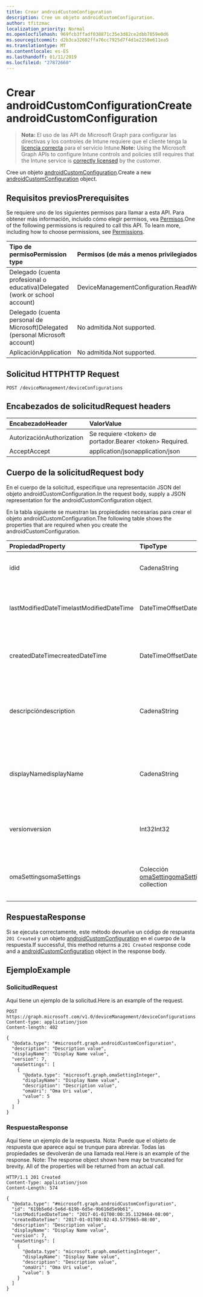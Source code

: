 ```yaml
---
title: Crear androidCustomConfiguration
description: Cree un objeto androidCustomConfiguration.
author: tfitzmac
localization_priority: Normal
ms.openlocfilehash: 969fcb3ffadf038871c35e3d82ce2dbb7859e0d6
ms.sourcegitcommit: d2b3ca32602ffa76cc7925d7f4d1e2258e611ea5
ms.translationtype: MT
ms.contentlocale: es-ES
ms.lasthandoff: 01/11/2019
ms.locfileid: "27872660"
---
```

# <a name="create-androidcustomconfiguration"></a><span data-ttu-id="f1057-103">Crear androidCustomConfiguration</span><span class="sxs-lookup"><span data-stu-id="f1057-103">Create androidCustomConfiguration</span></span>

> <span data-ttu-id="f1057-104">**Nota:** El uso de las API de Microsoft Graph para configurar las directivas y los controles de Intune requiere que el cliente tenga la [licencia correcta](https://go.microsoft.com/fwlink/?linkid=839381) para el servicio Intune.</span><span class="sxs-lookup"><span data-stu-id="f1057-104">**Note:** Using the Microsoft Graph APIs to configure Intune controls and policies still requires that the Intune service is [correctly licensed](https://go.microsoft.com/fwlink/?linkid=839381) by the customer.</span></span>

<span data-ttu-id="f1057-105">Cree un objeto [androidCustomConfiguration](../resources/intune-deviceconfig-androidcustomconfiguration.md).</span><span class="sxs-lookup"><span data-stu-id="f1057-105">Create a new [androidCustomConfiguration](../resources/intune-deviceconfig-androidcustomconfiguration.md) object.</span></span>
## <a name="prerequisites"></a><span data-ttu-id="f1057-106">Requisitos previos</span><span class="sxs-lookup"><span data-stu-id="f1057-106">Prerequisites</span></span>
<span data-ttu-id="f1057-p101">Se requiere uno de los siguientes permisos para llamar a esta API. Para obtener más información, incluido cómo elegir permisos, vea [Permisos](/graph/permissions-reference).</span><span class="sxs-lookup"><span data-stu-id="f1057-p101">One of the following permissions is required to call this API. To learn more, including how to choose permissions, see [Permissions](/graph/permissions-reference).</span></span>

|<span data-ttu-id="f1057-109">Tipo de permiso</span><span class="sxs-lookup"><span data-stu-id="f1057-109">Permission type</span></span>|<span data-ttu-id="f1057-110">Permisos (de más a menos privilegiados)</span><span class="sxs-lookup"><span data-stu-id="f1057-110">Permissions (from most to least privileged)</span></span>|
|:---|:---|
|<span data-ttu-id="f1057-111">Delegado (cuenta profesional o educativa)</span><span class="sxs-lookup"><span data-stu-id="f1057-111">Delegated (work or school account)</span></span>|<span data-ttu-id="f1057-112">DeviceManagementConfiguration.ReadWrite.All</span><span class="sxs-lookup"><span data-stu-id="f1057-112">DeviceManagementConfiguration.ReadWrite.All</span></span>|
|<span data-ttu-id="f1057-113">Delegado (cuenta personal de Microsoft)</span><span class="sxs-lookup"><span data-stu-id="f1057-113">Delegated (personal Microsoft account)</span></span>|<span data-ttu-id="f1057-114">No admitida.</span><span class="sxs-lookup"><span data-stu-id="f1057-114">Not supported.</span></span>|
|<span data-ttu-id="f1057-115">Aplicación</span><span class="sxs-lookup"><span data-stu-id="f1057-115">Application</span></span>|<span data-ttu-id="f1057-116">No admitida.</span><span class="sxs-lookup"><span data-stu-id="f1057-116">Not supported.</span></span>|

## <a name="http-request"></a><span data-ttu-id="f1057-117">Solicitud HTTP</span><span class="sxs-lookup"><span data-stu-id="f1057-117">HTTP Request</span></span>
<!-- {
  "blockType": "ignored"
}
-->
``` http
POST /deviceManagement/deviceConfigurations
```

## <a name="request-headers"></a><span data-ttu-id="f1057-118">Encabezados de solicitud</span><span class="sxs-lookup"><span data-stu-id="f1057-118">Request headers</span></span>
|<span data-ttu-id="f1057-119">Encabezado</span><span class="sxs-lookup"><span data-stu-id="f1057-119">Header</span></span>|<span data-ttu-id="f1057-120">Valor</span><span class="sxs-lookup"><span data-stu-id="f1057-120">Value</span></span>|
|:---|:---|
|<span data-ttu-id="f1057-121">Autorización</span><span class="sxs-lookup"><span data-stu-id="f1057-121">Authorization</span></span>|<span data-ttu-id="f1057-122">Se requiere &lt;token&gt; de portador.</span><span class="sxs-lookup"><span data-stu-id="f1057-122">Bearer &lt;token&gt; Required.</span></span>|
|<span data-ttu-id="f1057-123">Accept</span><span class="sxs-lookup"><span data-stu-id="f1057-123">Accept</span></span>|<span data-ttu-id="f1057-124">application/json</span><span class="sxs-lookup"><span data-stu-id="f1057-124">application/json</span></span>|

## <a name="request-body"></a><span data-ttu-id="f1057-125">Cuerpo de la solicitud</span><span class="sxs-lookup"><span data-stu-id="f1057-125">Request body</span></span>
<span data-ttu-id="f1057-126">En el cuerpo de la solicitud, especifique una representación JSON del objeto androidCustomConfiguration.</span><span class="sxs-lookup"><span data-stu-id="f1057-126">In the request body, supply a JSON representation for the androidCustomConfiguration object.</span></span>

<span data-ttu-id="f1057-127">En la tabla siguiente se muestran las propiedades necesarias para crear el objeto androidCustomConfiguration.</span><span class="sxs-lookup"><span data-stu-id="f1057-127">The following table shows the properties that are required when you create the androidCustomConfiguration.</span></span>

|<span data-ttu-id="f1057-128">Propiedad</span><span class="sxs-lookup"><span data-stu-id="f1057-128">Property</span></span>|<span data-ttu-id="f1057-129">Tipo</span><span class="sxs-lookup"><span data-stu-id="f1057-129">Type</span></span>|<span data-ttu-id="f1057-130">Descripción</span><span class="sxs-lookup"><span data-stu-id="f1057-130">Description</span></span>|
|:---|:---|:---|
|<span data-ttu-id="f1057-131">id</span><span class="sxs-lookup"><span data-stu-id="f1057-131">id</span></span>|<span data-ttu-id="f1057-132">Cadena</span><span class="sxs-lookup"><span data-stu-id="f1057-132">String</span></span>|<span data-ttu-id="f1057-133">Clave de la entidad.</span><span class="sxs-lookup"><span data-stu-id="f1057-133">Key of the entity.</span></span> <span data-ttu-id="f1057-134">Heredado de [deviceConfiguration](../resources/intune-deviceconfig-deviceconfiguration.md)</span><span class="sxs-lookup"><span data-stu-id="f1057-134">Inherited from [deviceConfiguration](../resources/intune-deviceconfig-deviceconfiguration.md)</span></span>|
|<span data-ttu-id="f1057-135">lastModifiedDateTime</span><span class="sxs-lookup"><span data-stu-id="f1057-135">lastModifiedDateTime</span></span>|<span data-ttu-id="f1057-136">DateTimeOffset</span><span class="sxs-lookup"><span data-stu-id="f1057-136">DateTimeOffset</span></span>|<span data-ttu-id="f1057-137">Fecha y hora en la que se modificó el objeto por última vez.</span><span class="sxs-lookup"><span data-stu-id="f1057-137">DateTime the object was last modified.</span></span> <span data-ttu-id="f1057-138">Heredado de [deviceConfiguration](../resources/intune-deviceconfig-deviceconfiguration.md)</span><span class="sxs-lookup"><span data-stu-id="f1057-138">Inherited from [deviceConfiguration](../resources/intune-deviceconfig-deviceconfiguration.md)</span></span>|
|<span data-ttu-id="f1057-139">createdDateTime</span><span class="sxs-lookup"><span data-stu-id="f1057-139">createdDateTime</span></span>|<span data-ttu-id="f1057-140">DateTimeOffset</span><span class="sxs-lookup"><span data-stu-id="f1057-140">DateTimeOffset</span></span>|<span data-ttu-id="f1057-141">Fecha y hora en la que se creó el objeto.</span><span class="sxs-lookup"><span data-stu-id="f1057-141">DateTime the object was created.</span></span> <span data-ttu-id="f1057-142">Heredado de [deviceConfiguration](../resources/intune-deviceconfig-deviceconfiguration.md)</span><span class="sxs-lookup"><span data-stu-id="f1057-142">Inherited from [deviceConfiguration](../resources/intune-deviceconfig-deviceconfiguration.md)</span></span>|
|<span data-ttu-id="f1057-143">descripción</span><span class="sxs-lookup"><span data-stu-id="f1057-143">description</span></span>|<span data-ttu-id="f1057-144">Cadena</span><span class="sxs-lookup"><span data-stu-id="f1057-144">String</span></span>|<span data-ttu-id="f1057-145">Descripción proporcionada por el administrador de la configuración del dispositivo.</span><span class="sxs-lookup"><span data-stu-id="f1057-145">Admin provided description of the Device Configuration.</span></span> <span data-ttu-id="f1057-146">Heredado de [deviceConfiguration](../resources/intune-deviceconfig-deviceconfiguration.md)</span><span class="sxs-lookup"><span data-stu-id="f1057-146">Inherited from [deviceConfiguration](../resources/intune-deviceconfig-deviceconfiguration.md)</span></span>|
|<span data-ttu-id="f1057-147">displayName</span><span class="sxs-lookup"><span data-stu-id="f1057-147">displayName</span></span>|<span data-ttu-id="f1057-148">Cadena</span><span class="sxs-lookup"><span data-stu-id="f1057-148">String</span></span>|<span data-ttu-id="f1057-149">Nombre proporcionado por el administrador de la configuración del dispositivo.</span><span class="sxs-lookup"><span data-stu-id="f1057-149">Admin provided name of the device configuration.</span></span> <span data-ttu-id="f1057-150">Heredado de [deviceConfiguration](../resources/intune-deviceconfig-deviceconfiguration.md)</span><span class="sxs-lookup"><span data-stu-id="f1057-150">Inherited from [deviceConfiguration](../resources/intune-deviceconfig-deviceconfiguration.md)</span></span>|
|<span data-ttu-id="f1057-151">version</span><span class="sxs-lookup"><span data-stu-id="f1057-151">version</span></span>|<span data-ttu-id="f1057-152">Int32</span><span class="sxs-lookup"><span data-stu-id="f1057-152">Int32</span></span>|<span data-ttu-id="f1057-153">Versión de la configuración del dispositivo.</span><span class="sxs-lookup"><span data-stu-id="f1057-153">Version of the device configuration.</span></span> <span data-ttu-id="f1057-154">Heredado de [deviceConfiguration](../resources/intune-deviceconfig-deviceconfiguration.md)</span><span class="sxs-lookup"><span data-stu-id="f1057-154">Inherited from [deviceConfiguration](../resources/intune-deviceconfig-deviceconfiguration.md)</span></span>|
|<span data-ttu-id="f1057-155">omaSettings</span><span class="sxs-lookup"><span data-stu-id="f1057-155">omaSettings</span></span>|<span data-ttu-id="f1057-156">Colección [omaSetting](../resources/intune-deviceconfig-omasetting.md)</span><span class="sxs-lookup"><span data-stu-id="f1057-156">[omaSetting](../resources/intune-deviceconfig-omasetting.md) collection</span></span>|<span data-ttu-id="f1057-157">Configuración de OMA.</span><span class="sxs-lookup"><span data-stu-id="f1057-157">OMA settings.</span></span> <span data-ttu-id="f1057-158">Esta colección puede contener un máximo de 1000 elementos.</span><span class="sxs-lookup"><span data-stu-id="f1057-158">This collection can contain a maximum of 1000 elements.</span></span>|



## <a name="response"></a><span data-ttu-id="f1057-159">Respuesta</span><span class="sxs-lookup"><span data-stu-id="f1057-159">Response</span></span>
<span data-ttu-id="f1057-160">Si se ejecuta correctamente, este método devuelve un código de respuesta `201 Created` y un objeto [androidCustomConfiguration](../resources/intune-deviceconfig-androidcustomconfiguration.md) en el cuerpo de la respuesta.</span><span class="sxs-lookup"><span data-stu-id="f1057-160">If successful, this method returns a `201 Created` response code and a [androidCustomConfiguration](../resources/intune-deviceconfig-androidcustomconfiguration.md) object in the response body.</span></span>

## <a name="example"></a><span data-ttu-id="f1057-161">Ejemplo</span><span class="sxs-lookup"><span data-stu-id="f1057-161">Example</span></span>
### <a name="request"></a><span data-ttu-id="f1057-162">Solicitud</span><span class="sxs-lookup"><span data-stu-id="f1057-162">Request</span></span>
<span data-ttu-id="f1057-163">Aquí tiene un ejemplo de la solicitud.</span><span class="sxs-lookup"><span data-stu-id="f1057-163">Here is an example of the request.</span></span>
``` http
POST https://graph.microsoft.com/v1.0/deviceManagement/deviceConfigurations
Content-type: application/json
Content-length: 402

{
  "@odata.type": "#microsoft.graph.androidCustomConfiguration",
  "description": "Description value",
  "displayName": "Display Name value",
  "version": 7,
  "omaSettings": [
    {
      "@odata.type": "microsoft.graph.omaSettingInteger",
      "displayName": "Display Name value",
      "description": "Description value",
      "omaUri": "Oma Uri value",
      "value": 5
    }
  ]
}
```

### <a name="response"></a><span data-ttu-id="f1057-164">Respuesta</span><span class="sxs-lookup"><span data-stu-id="f1057-164">Response</span></span>
<span data-ttu-id="f1057-p109">Aquí tiene un ejemplo de la respuesta. Nota: Puede que el objeto de respuesta que aparece aquí se trunque para abreviar. Todas las propiedades se devolverán de una llamada real.</span><span class="sxs-lookup"><span data-stu-id="f1057-p109">Here is an example of the response. Note: The response object shown here may be truncated for brevity. All of the properties will be returned from an actual call.</span></span>
``` http
HTTP/1.1 201 Created
Content-Type: application/json
Content-Length: 574

{
  "@odata.type": "#microsoft.graph.androidCustomConfiguration",
  "id": "619b5e6d-5e6d-619b-6d5e-9b616d5e9b61",
  "lastModifiedDateTime": "2017-01-01T00:00:35.1329464-08:00",
  "createdDateTime": "2017-01-01T00:02:43.5775965-08:00",
  "description": "Description value",
  "displayName": "Display Name value",
  "version": 7,
  "omaSettings": [
    {
      "@odata.type": "microsoft.graph.omaSettingInteger",
      "displayName": "Display Name value",
      "description": "Description value",
      "omaUri": "Oma Uri value",
      "value": 5
    }
  ]
}
```



